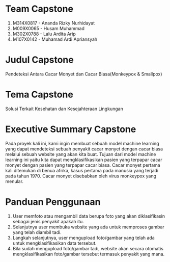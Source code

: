 # Team Capstone

1. M314X0817 - Ananda Rizky Nurhidayat
2. M009X0065 - Husam Muhammad
3. M302X0788 - Lalu Ardita Arip
4. M107X0142 - Muhamad Ardi Apriansyah

# Judul Capstone
Pendeteksi Antara Cacar Monyet dan Cacar Biasa(Monkeypox & Smallpox)

# Tema Capstone
Solusi Terkait Kesehatan dan Kesejahteraan Lingkungan

# Executive Summary Capstone
Pada proyek kali ini, kami ingin membuat sebuah model machine learning yang dapat mendeteksi sebuah penyakit cacar monyet dengan cacar biasa melalui sebuah website yang akan kita buat. Tujuan dari model machine learning ini yaitu kita dapat mengklasifikasikan pasien yang terpapar cacar monyet dengan pasien yang terpapar cacar biasa. Cacar monyet pertama kali ditemukan di benua afrika, kasus pertama pada manusia yang terjadi pada tahun 1970. Cacar monyet disebabkan oleh virus monkeypox yang menular.
 


# Panduan Penggunaan

1. User memfoto atau mengambil data berupa foto yang akan diklasifikasin sebagai jenis penyakit apakah itu.
2. Selanjutnya user membuka website yang ada untuk memproses gambar yang telah diambil tadi.
3. Langkah selanjutnya, user mengupload foto/gambar yang telah ada untuk mengklasifikasikan data tersebut.
4. Bila sudah mengupload foto/gambar tadi, website akan secara otomatis mengklasifikasikan foto/gambar tersebut termasuk penyakit yang mana.


